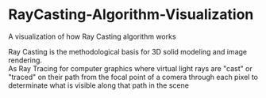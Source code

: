 # RayCasting-Algorithm-Visualization
A visualization of how Ray Casting algorithm works

Ray Casting is the methodological basis for 3D solid modeling and image rendering. <br/>
As Ray Tracing for computer graphics where virtual light rays are "cast" or "traced" on their path from the focal point of a comera
 through each pixel to determinate what is visible along that path in the scene